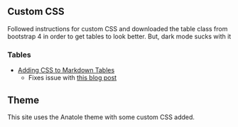 ## Custom CSS

Followed instructions for custom CSS and downloaded the table class from bootstrap 4 in order to get tables to look better. But, dark mode sucks with it

### Tables

* [Adding CSS to Markdown Tables](https://discourse.gohugo.io/t/how-to-customise-tables/15661/6)
  * Fixes issue with [this blog post](https://zwbetz.com/style-a-markdown-table-with-bootstrap-classes-in-hugo/)


## Theme

This site uses the Anatole theme with some custom CSS added.
